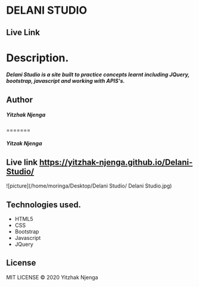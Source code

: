# DELANI STUDIO


 ## Live Link



# Description.
##### Delani Studio is a site built to practice concepts learnt including JQuery, bootstrap, javascript and working with APIS's.

## Author

##### Yitzhak Njenga





=======
##### Yitzak Njenga


## Live link https://yitzhak-njenga.github.io/Delani-Studio/

![picture](/home/moringa/Desktop/Delani Studio/ Delani Studio.jpg)


## Technologies used.
* HTML5
* CSS
* Bootstrap
* Javascript
* JQuery



## License

MIT LICENSE © 2020 Yitzhak Njenga



